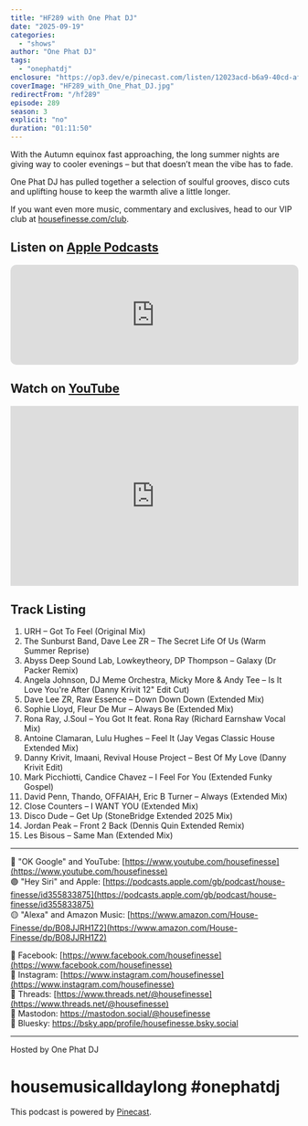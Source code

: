```yaml
---
title: "HF289 with One Phat DJ"
date: "2025-09-19"
categories:
  - "shows"
author: "One Phat DJ"
tags:
  - "onephatdj"
enclosure: "https://op3.dev/e/pinecast.com/listen/12023acd-b6a9-40cd-aff9-62b5762b4b96.mp3?source=rss&ext=asset.mp3 69139010 audio/mpeg"
coverImage: "HF289_with_One_Phat_DJ.jpg"
redirectFrom: "/hf289"
episode: 289
season: 3
explicit: "no"
duration: "01:11:50"
---
```


With the Autumn equinox fast approaching, the long summer nights are giving way to cooler evenings – but that doesn’t mean the vibe has to fade. 

One Phat DJ has pulled together a selection of soulful grooves, disco cuts and uplifting house to keep the warmth alive a little longer. 

If you want even more music, commentary and exclusives, head to our VIP club at [housefinesse.com/club](https://housefinesse.com/club).

## Listen on [Apple Podcasts](https://podcasts.apple.com/us/podcast/hf289-with-one-phat-dj-19-sep-2025/id355833875?i=1000727449706)

<iframe allow="autoplay *; encrypted-media *; fullscreen *; clipboard-write" frameborder="0" height="175" style="width:100%;max-width:660px;overflow:hidden;border-radius:10px;" sandbox="allow-forms allow-popups allow-same-origin allow-scripts allow-storage-access-by-user-activation allow-top-navigation-by-user-activation" src="https://embed.podcasts.apple.com/us/podcast/hf289-with-one-phat-dj-19-sep-2025/id355833875?i=1000727449706"></iframe>

## Watch on [YouTube](https://youtu.be/cBmOwS0FyZ8?si=C5cVULZgQ_Icp3j9)

<iframe width="100%" height="315" style="max-width: 560px; aspect-ratio: 16/9;" src="https://www.youtube.com/embed/cBmOwS0FyZ8?si=C5cVULZgQ_Icp3j9" title="YouTube video player" frameborder="0" allow="accelerometer; autoplay; clipboard-write; encrypted-media; gyroscope; picture-in-picture; web-share" allowfullscreen></iframe>

## Track Listing

1. URH – Got To Feel (Original Mix)  
2. The Sunburst Band, Dave Lee ZR – The Secret Life Of Us (Warm Summer Reprise)  
3. Abyss Deep Sound Lab, Lowkeytheory, DP Thompson – Galaxy (Dr Packer Remix)  
4. Angela Johnson, DJ Meme Orchestra, Micky More &amp; Andy Tee – Is It Love You're After (Danny Krivit 12" Edit Cut)  
5. Dave Lee ZR, Raw Essence – Down Down Down (Extended Mix)  
6. Sophie Lloyd, Fleur De Mur – Always Be (Extended Mix)  
7. Rona Ray, J.Soul – You Got It feat. Rona Ray (Richard Earnshaw Vocal Mix)  
8. Antoine Clamaran, Lulu Hughes – Feel It (Jay Vegas Classic House Extended Mix)  
9. Danny Krivit, Imaani, Revival House Project – Best Of My Love (Danny Krivit Edit)  
10. Mark Picchiotti, Candice Chavez – I Feel For You (Extended Funky Gospel)  
11. David Penn, Thando, OFFAIAH, Eric B Turner – Always (Extended Mix)  
12. Close Counters – I WANT YOU (Extended Mix)  
13. Disco Dude – Get Up (StoneBridge Extended 2025 Mix)  
14. Jordan Peak – Front 2 Back (Dennis Quin Extended Remix)  
15. Les Bisous – Same Man (Extended Mix)

---

🔴 "OK Google" and YouTube: [https://www.youtube.com/housefinesse](https://www.youtube.com/housefinesse)  
🟣 "Hey Siri" and Apple: [https://podcasts.apple.com/gb/podcast/house-finesse/id355833875](https://podcasts.apple.com/gb/podcast/house-finesse/id355833875)  
🟡 "Alexa" and Amazon Music: [https://www.amazon.com/House-Finesse/dp/B08JJRH1Z2](https://www.amazon.com/House-Finesse/dp/B08JJRH1Z2)

💙 Facebook: [https://www.facebook.com/housefinesse](https://www.facebook.com/housefinesse)  
💜 Instagram: [https://www.instagram.com/housefinesse](https://www.instagram.com/housefinesse)  
🧵 Threads: [https://www.threads.net/@housefinesse](https://www.threads.net/@housefinesse)  
🐘 Mastodon: https://mastodon.social/@housefinesse  
🦋 Bluesky: https://bsky.app/profile/housefinesse.bsky.social

---

Hosted by One Phat DJ

# housemusicalldaylong #onephatdj

This podcast is powered by [Pinecast](https://pinecast.com).